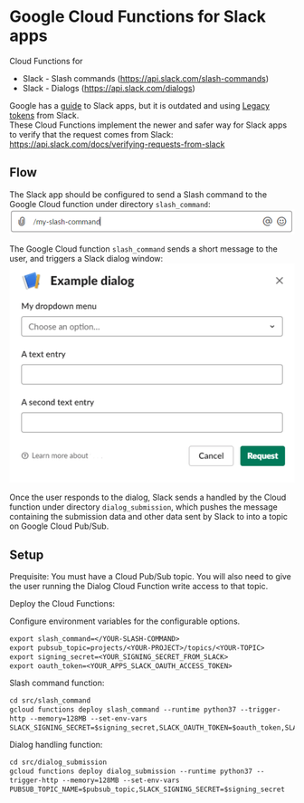 # Google Cloud Functions for Slack apps

Cloud Functions for 
* Slack - Slash commands (https://api.slack.com/slash-commands)
* Slack - Dialogs (https://api.slack.com/dialogs)

Google has a [guide](https://cloud.google.com/functions/docs/tutorials/slack) to Slack apps, but it is outdated and using [Legacy tokens](https://api.slack.com/custom-integrations/legacy-tokens) from Slack.  
These Cloud Functions implement the newer and safer way for Slack apps to verify that the request comes from Slack: https://api.slack.com/docs/verifying-requests-from-slack

## Flow
The Slack app should be configured to send a Slash command to the Google Cloud function under directory `slash_command`:  
![Slash Command](images/slack-slash-command.png)  

The Google Cloud function `slash_command` sends a short message to the user, and triggers a Slack dialog window:  
![Dialog](images/slack-dialog.png)  

Once the user responds to the dialog, Slack sends a handled by the Cloud function under directory `dialog_submission`, which pushes the message containing the submission data and other data sent by Slack to into a topic on Google Cloud Pub/Sub. 

## Setup
Prequisite: You must have a Cloud Pub/Sub topic. You will also need to give the user running the Dialog Cloud Function write access to that topic.

Deploy the Cloud Functions:

Configure environment variables for the configurable options.
```
export slash_command=</YOUR-SLASH-COMMAND>
export pubsub_topic=projects/<YOUR-PROJECT>/topics/<YOUR-TOPIC>
export signing_secret=<YOUR_SIGNING_SECRET_FROM_SLACK>
export oauth_token=<YOUR_APPS_SLACK_OAUTH_ACCESS_TOKEN>
```

Slash command function:
```
cd src/slash_command
gcloud functions deploy slash_command --runtime python37 --trigger-http --memory=128MB --set-env-vars SLACK_SIGNING_SECRET=$signing_secret,SLACK_OAUTH_TOKEN=$oauth_token,SLACK_SLASH_COMMAND=$slash_command
```

Dialog handling function:
```
cd src/dialog_submission
gcloud functions deploy dialog_submission --runtime python37 --trigger-http --memory=128MB --set-env-vars PUBSUB_TOPIC_NAME=$pubsub_topic,SLACK_SIGNING_SECRET=$signing_secret
```
